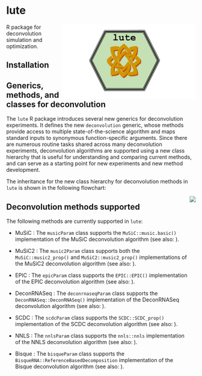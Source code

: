 # lute

[<img style="float: right;" src = "inst/png/lute_hexsticker_basic1.png" height="200"/>](https://github.com/metamaden/lute)

R package for deconvolution simulation and optimization.

## Installation

## Generics, methods, and classes for deconvolution

The `lute` R package introduces several new generics for deconvolution experiments. It defines the new 
`deconvolution` generic, whose methods provide access to multiple state-of-the-science algorithm and maps 
standard inputs to synonymous function-specific arguments. Since there are numerous routine tasks shared across many deconvolution experiments, deconvolution algorithms are supported using a new class hierarchy that is useful
for understanding and comparing current methods, and can serve as a starting point for new experiments and
new method development.

The inheritance for the new class hierarchy for deconvolution methods in `lute` is shown in the following 
flowchart:

[<img style="float: right;" src = "inst/png/deconvolution_classes_flowchart.jpeg" height="500"/>](https://github.com/metamaden/lute)

## Deconvolution methods supported

The following methods are currently supported in `lute`:

* MuSiC : The `musicParam` class supports the `MuSiC::music.basic()` implementation of the MuSiC deconvolution algorithm (see also: ).

* MuSiC2 : The `music2Param` class supports both the `MuSiC::music2_prop()` and `MuSiC2::music2_prop()` implementations of the MuSiC2 deconvolution algorithm (see also: ).

* EPIC : The `epicParam` class supports the `EPIC::EPIC()` implementation of the EPIC deconvolution algorithm (see also: ).

* DeconRNASeq : The `deconrnaseqParam` class supports the `DeconRNASeq::DeconRNASeq()` implementation of the DeconRNASeq deconvolution algorithm (see also: ).

* SCDC : The `scdcParam` class supports the `SCDC::SCDC_prop()` implementation of the SCDC deconvolution algorithm (see also: ).

* NNLS : The `nnlsParam` class supports the `nnls::nnls` implementation of the NNLS deconvolution algorithm (see also: ).

* Bisque : The `bisqueParam` class supports the `BisqueRNA::ReferenceBasedDecomposition` implementation of the Bisque deconvolution algorithm (see also: ).

